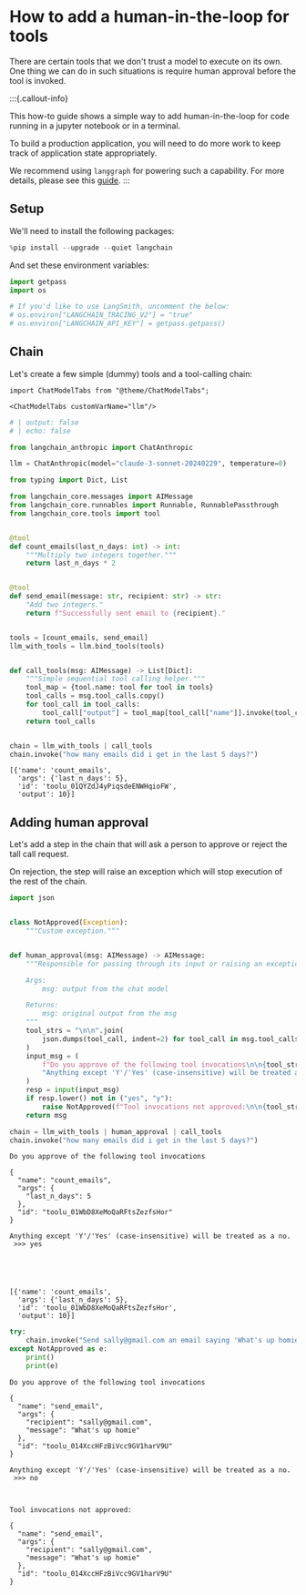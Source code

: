 # How to add a human-in-the-loop for tools

There are certain tools that we don't trust a model to execute on its own. One thing we can do in such situations is require human approval before the tool is invoked.

:::{.callout-info}

This how-to guide shows a simple way to add human-in-the-loop for code running in a jupyter notebook or in a terminal.

To build a production application, you will need to do more work to keep track of application state appropriately.

We recommend using `langgraph` for powering such a capability. For more details, please see this [guide](https://langchain-ai.github.io/langgraph/how-tos/human-in-the-loop/).
:::


## Setup

We'll need to install the following packages:


```python
%pip install --upgrade --quiet langchain
```

And set these environment variables:


```python
import getpass
import os

# If you'd like to use LangSmith, uncomment the below:
# os.environ["LANGCHAIN_TRACING_V2"] = "true"
# os.environ["LANGCHAIN_API_KEY"] = getpass.getpass()
```

## Chain

Let's create a few simple (dummy) tools and a tool-calling chain:

```{=mdx}
import ChatModelTabs from "@theme/ChatModelTabs";

<ChatModelTabs customVarName="llm"/>
```


```python
# | output: false
# | echo: false

from langchain_anthropic import ChatAnthropic

llm = ChatAnthropic(model="claude-3-sonnet-20240229", temperature=0)
```


```python
from typing import Dict, List

from langchain_core.messages import AIMessage
from langchain_core.runnables import Runnable, RunnablePassthrough
from langchain_core.tools import tool


@tool
def count_emails(last_n_days: int) -> int:
    """Multiply two integers together."""
    return last_n_days * 2


@tool
def send_email(message: str, recipient: str) -> str:
    "Add two integers."
    return f"Successfully sent email to {recipient}."


tools = [count_emails, send_email]
llm_with_tools = llm.bind_tools(tools)


def call_tools(msg: AIMessage) -> List[Dict]:
    """Simple sequential tool calling helper."""
    tool_map = {tool.name: tool for tool in tools}
    tool_calls = msg.tool_calls.copy()
    for tool_call in tool_calls:
        tool_call["output"] = tool_map[tool_call["name"]].invoke(tool_call["args"])
    return tool_calls


chain = llm_with_tools | call_tools
chain.invoke("how many emails did i get in the last 5 days?")
```




    [{'name': 'count_emails',
      'args': {'last_n_days': 5},
      'id': 'toolu_01QYZdJ4yPiqsdeENWHqioFW',
      'output': 10}]



## Adding human approval

Let's add a step in the chain that will ask a person to approve or reject the tall call request.

On rejection, the step will raise an exception which will stop execution of the rest of the chain.


```python
import json


class NotApproved(Exception):
    """Custom exception."""


def human_approval(msg: AIMessage) -> AIMessage:
    """Responsible for passing through its input or raising an exception.

    Args:
        msg: output from the chat model

    Returns:
        msg: original output from the msg
    """
    tool_strs = "\n\n".join(
        json.dumps(tool_call, indent=2) for tool_call in msg.tool_calls
    )
    input_msg = (
        f"Do you approve of the following tool invocations\n\n{tool_strs}\n\n"
        "Anything except 'Y'/'Yes' (case-insensitive) will be treated as a no.\n >>>"
    )
    resp = input(input_msg)
    if resp.lower() not in ("yes", "y"):
        raise NotApproved(f"Tool invocations not approved:\n\n{tool_strs}")
    return msg
```


```python
chain = llm_with_tools | human_approval | call_tools
chain.invoke("how many emails did i get in the last 5 days?")
```

    Do you approve of the following tool invocations
    
    {
      "name": "count_emails",
      "args": {
        "last_n_days": 5
      },
      "id": "toolu_01WbD8XeMoQaRFtsZezfsHor"
    }
    
    Anything except 'Y'/'Yes' (case-insensitive) will be treated as a no.
     >>> yes





    [{'name': 'count_emails',
      'args': {'last_n_days': 5},
      'id': 'toolu_01WbD8XeMoQaRFtsZezfsHor',
      'output': 10}]




```python
try:
    chain.invoke("Send sally@gmail.com an email saying 'What's up homie'")
except NotApproved as e:
    print()
    print(e)
```

    Do you approve of the following tool invocations
    
    {
      "name": "send_email",
      "args": {
        "recipient": "sally@gmail.com",
        "message": "What's up homie"
      },
      "id": "toolu_014XccHFzBiVcc9GV1harV9U"
    }
    
    Anything except 'Y'/'Yes' (case-insensitive) will be treated as a no.
     >>> no


    
    Tool invocations not approved:
    
    {
      "name": "send_email",
      "args": {
        "recipient": "sally@gmail.com",
        "message": "What's up homie"
      },
      "id": "toolu_014XccHFzBiVcc9GV1harV9U"
    }

